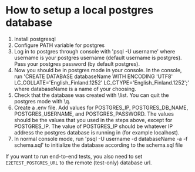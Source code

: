 # How to setup a local postgres database

1. Install postgresql
2. Configure PATH variable for postgres
3. Log in to postgres through console with 'psql -U username' where username is your postgres username (default username is postgres). Pass your postgres password (by default postgres).
4. Now you should be in postgres mode in your console. In the console, run 'CREATE DATABASE databaseName WITH ENCODING 'UTF8' LC_COLLATE='English_Finland.1252' LC_CTYPE='English_Finland.1252';' where databaseName is a name of your choosing.
5. Check that the database was created with \list. You can quit the postgres mode with \q.
6. Create a .env file. Add values for POSTGRES_IP, POSTGRES_DB_NAME, POSTGRES_USERNAME, and POSTGRES_PASSWORD. The values should be the values that you used in the steps above, except for POSTGRES_IP. The value of POSTGRES_IP should be whatever IP address the postgres database is running in (for example localhost).
7. In normal console mode, run 'psql -U username -d databaseName -a -f schema.sql' to initialize the database according to the schema.sql file

If you want to run end-to-end tests, you also need to set `E2ETEST_POSTGRES_URL` to the remote (test-only) database url.
